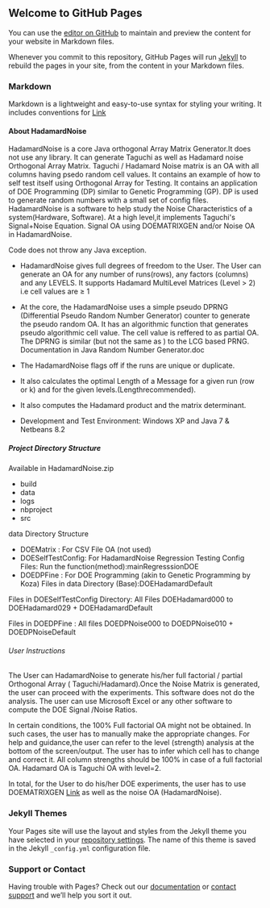 ## Welcome to GitHub Pages

You can use the [editor on GitHub](https://github.com/Rajesh-VPai/TaguchiHadamardNoise/edit/master/README.md) to maintain and preview the content for your website in Markdown files.

Whenever you commit to this repository, GitHub Pages will run [Jekyll](https://jekyllrb.com/) to rebuild the pages in your site, from the content in your Markdown files.

### Markdown

Markdown is a lightweight and easy-to-use syntax for styling your writing. It includes conventions for
[Link](https://github.com/Rajesh-VPai/HadamardNoise)
#### About HadamardNoise
HadamardNoise is a core Java orthogonal Array Matrix Generator.It does not use any library. It can generate Taguchi as well as Hadamard noise Orthogonal Array Matrix. Taguchi / Hadamard Noise matrix is an OA  with all columns having psedo random cell values.  It contains an example of how to self test itself using Orthogonal Array for Testing. It contains an application of DOE Programming (DP) similar to Genetic Programming (GP). DP is used to generate random numbers with a small set of config files. HadamardNoise is a software to help study the Noise Characteristics of a system(Hardware, Software). At a high level,it implements Taguchi's Signal+Noise Equation. Signal OA using DOEMATRIXGEN and/or Noise OA in HadamardNoise.

Code does not throw any Java exception.
- HadamardNoise gives full degrees of freedom to the User. The User can generate an OA for any number of runs(rows), any factors (columns) and any LEVELS. It supports Hadamard MultiLevel Matrices (Level > 2) i.e cell values are ≥ 1
- At the core, the HadamardNoise uses a simple pseudo DPRNG (Differential Pseudo Random Number Generator) counter to generate the pseudo random OA. It has an  algorithmic function that generates pseudo algorithmic cell value. The cell value is reffered to as partial OA. The DPRNG is similar (but not the same as ) to the LCG based PRNG. Documentation in Java Random Number Generator.doc
- The HadamardNoise flags off if the runs are unique or duplicate.
- It also calculates the optimal Length of a Message for a given run (row or k) and for the given levels.(Lengthrecommended).

- It also computes the Hadamard product and the matrix determinant.
- Development and Test Environment: Windows XP and Java 7 & Netbeans 8.2

##### Project Directory Structure
Available in HadamardNoise.zip
- build
- data
- logs
- nbproject
- src

data Directory Structure
- DOEMatrix : For CSV File  OA (not used)
- DOESelfTestConfig: For HadamardNoise Regression Testing  Config Files: Run the function(method):mainRegresssionDOE
- DOEDPFine : For DOE Programming (akin to Genetic Programming by Koza)
Files in data Directory (Base):DOEHadamardDefault

Files in DOESelfTestConfig Directory: All Files DOEHadamard000 to DOEHadamard029 + DOEHadamardDefault

Files in DOEDPFine : All files DOEDPNoise000 to DOEDPNoise010 + DOEDPNoiseDefault
###### User Instructions
The User can HadamardNoise to generate his/her full factorial / partial Orthogonal Array ( Taguchi/Hadamard).Once the Noise Matrix is generated, the user can proceed with the experiments. This software does not do the analysis. The user can use Microsoft Excel or any other software to compute the DOE Signal /Noise Ratios.

In certain conditions, the 100% Full factorial OA might not be obtained. In such cases, the user has to manually make the appropriate changes. For help and guidance,the user can refer to the level (strength) analysis at the bottom of the screen/output. The user has to infer which cell has to change and correct it.
All column strengths should be 100% in case of a full factorial OA.
Hadamard OA is Taguchi OA with level=2.


In total, for the User to do his/her DOE experiments, the user has to use DOEMATRIXGEN [Link](https://github.com/Rajesh-VPai/DOEMatrixGen) as well as the noise OA (HadamardNoise).

### Jekyll Themes

Your Pages site will use the layout and styles from the Jekyll theme you have selected in your [repository settings](https://github.com/Rajesh-VPai/TaguchiHadamardNoise/settings). The name of this theme is saved in the Jekyll `_config.yml` configuration file.

### Support or Contact

Having trouble with Pages? Check out our [documentation](https://help.github.com/categories/github-pages-basics/) or [contact support](https://github.com/contact) and we’ll help you sort it out.
